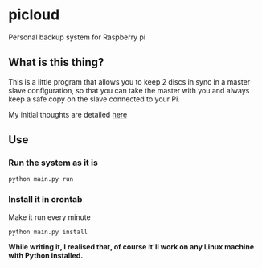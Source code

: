 # picloud
Personal backup system for Raspberry pi

## What is this thing? 
This is a little program that allows you to keep 2 discs in sync in a master slave configuration, so that you can take the master with you and always keep a safe copy on the slave connected to your Pi.

My initial thoughts are detailed [here](https://github.com/rcocetta/picloud/wiki/First-Thoughts)

## Use 
### Run the system as it is
```
python main.py run 
```
### Install it in crontab
Make it run every minute

```
python main.py install
```

**While writing it, I realised that, of course it'll work on any Linux machine with Python installed.**